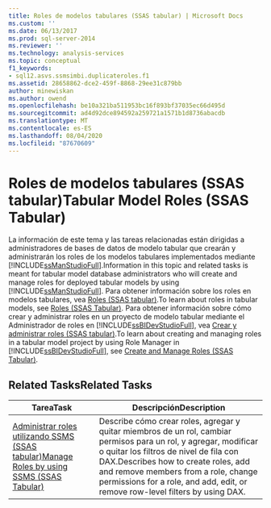 ```yaml
---
title: Roles de modelos tabulares (SSAS tabular) | Microsoft Docs
ms.custom: ''
ms.date: 06/13/2017
ms.prod: sql-server-2014
ms.reviewer: ''
ms.technology: analysis-services
ms.topic: conceptual
f1_keywords:
- sql12.asvs.ssmsimbi.duplicateroles.f1
ms.assetid: 28658862-dce2-459f-8868-29ee31c879bb
author: minewiskan
ms.author: owend
ms.openlocfilehash: be10a321ba511953bc16f893bf37035ec66d495d
ms.sourcegitcommit: ad4d92dce894592a259721a1571b1d8736abacdb
ms.translationtype: MT
ms.contentlocale: es-ES
ms.lasthandoff: 08/04/2020
ms.locfileid: "87670609"
---
```

# <a name="tabular-model-roles-ssas-tabular"></a><span data-ttu-id="9cb09-102">Roles de modelos tabulares (SSAS tabular)</span><span class="sxs-lookup"><span data-stu-id="9cb09-102">Tabular Model Roles (SSAS Tabular)</span></span>
  <span data-ttu-id="9cb09-103">La información de este tema y las tareas relacionadas están dirigidas a administradores de bases de datos de modelo tabular que crearán y administrarán los roles de los modelos tabulares implementados mediante [!INCLUDE[ssManStudioFull](../../includes/ssmanstudiofull-md.md)].</span><span class="sxs-lookup"><span data-stu-id="9cb09-103">Information in this topic and related tasks is meant for tabular model database administrators who will create and manage roles for deployed tabular models by using [!INCLUDE[ssManStudioFull](../../includes/ssmanstudiofull-md.md)].</span></span> <span data-ttu-id="9cb09-104">Para obtener información sobre los roles en modelos tabulares, vea [Roles &#40;SSAS tabular&#41;](roles-ssas-tabular.md).</span><span class="sxs-lookup"><span data-stu-id="9cb09-104">To learn about roles in tabular models, see [Roles &#40;SSAS Tabular&#41;](roles-ssas-tabular.md).</span></span> <span data-ttu-id="9cb09-105">Para obtener información sobre cómo crear y administrar roles en un proyecto de modelo tabular mediante el Administrador de roles en [!INCLUDE[ssBIDevStudioFull](../../includes/ssbidevstudiofull-md.md)], vea [Crear y administrar roles &#40;SSAS tabular&#41;](create-and-manage-roles-ssas-tabular.md).</span><span class="sxs-lookup"><span data-stu-id="9cb09-105">To learn about creating and managing roles in a tabular model project by using Role Manager in [!INCLUDE[ssBIDevStudioFull](../../includes/ssbidevstudiofull-md.md)], see [Create and Manage Roles &#40;SSAS Tabular&#41;](create-and-manage-roles-ssas-tabular.md).</span></span>  
  
## <a name="related-tasks"></a><span data-ttu-id="9cb09-106">Related Tasks</span><span class="sxs-lookup"><span data-stu-id="9cb09-106">Related Tasks</span></span>  
  
|<span data-ttu-id="9cb09-107">Tarea</span><span class="sxs-lookup"><span data-stu-id="9cb09-107">Task</span></span>|<span data-ttu-id="9cb09-108">Descripción</span><span class="sxs-lookup"><span data-stu-id="9cb09-108">Description</span></span>|  
|----------|-----------------|  
|[<span data-ttu-id="9cb09-109">Administrar roles utilizando SSMS &#40;SSAS tabular&#41;</span><span class="sxs-lookup"><span data-stu-id="9cb09-109">Manage Roles by using SSMS &#40;SSAS Tabular&#41;</span></span>](manage-roles-by-using-ssms-ssas-tabular.md)|<span data-ttu-id="9cb09-110">Describe cómo crear roles, agregar y quitar miembros de un rol, cambiar permisos para un rol, y agregar, modificar o quitar los filtros de nivel de fila con DAX.</span><span class="sxs-lookup"><span data-stu-id="9cb09-110">Describes how to create roles, add and remove members from a role, change permissions for a role, and add, edit, or remove row-level filters by using DAX.</span></span>|  
  
  
